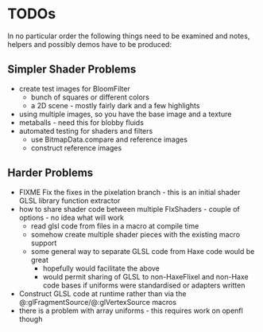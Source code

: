 # TODOs

In no particular order the following things need to be examined and notes, helpers and possibly demos have to be produced:

## Simpler Shader Problems
   * create test images for BloomFilter
     * bunch of squares or different colors
     * a 2D scene - mostly fairly dark and a few highlights
   * using multiple images, so you have the base image and a texture
   * metaballs - need this for blobby fluids
   * automated testing for shaders and filters
     * use BitmapData.compare and reference images
     * construct reference images

## Harder Problems
   * FIXME Fix the fixes in the pixelation branch - this is an initial shader GLSL library function extractor
   * how to share shader code between multiple FlxShaders - couple of options - no idea what will work
     * read glsl code from files in a macro at compile time
     * somehow create multiple shader pieces with the existing macro support
     * some general way to separate GLSL code from Haxe code would be great
       * hopefully would facilitate the above
       * would permit sharing of GLSL to non-HaxeFlixel and non-Haxe code bases if uniforms were standardised or adapters written
   * Construct GLSL code at runtime rather than via the @:glFragmentSource/@:glVertexSource macros
   * there is a problem with array uniforms - this requires work on openfl though
   